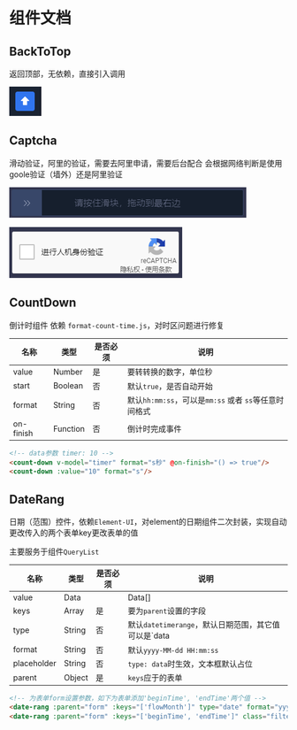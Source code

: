# 组件文档

## BackToTop

返回顶部，无依赖，直接引入调用

![alt text](../static/backtotop.png "Title")

## Captcha

滑动验证，阿里的验证，需要去阿里申请，需要后台配合
会根据网络判断是使用goole验证（墙外）还是阿里验证

![alt text](../static/captcha.png "Title")

![alt text](../static/captcha-google.png "Title")

## CountDown

倒计时组件
依赖 `format-count-time.js`，对时区问题进行修复

| 名称     | 类型       | 是否必须  | 说明         |
| -------- | ------    | -------- | ------------ |
| value    | Number    | 是       | 要转转换的数字，单位秒 |
| start    | Boolean   | 否       | 默认`true`，是否自动开始  |
| format   | String    | 否       | 默认`hh:mm:ss`，可以是`mm:ss` 或者 `ss`等任意时间格式 |
| on-finish   | Function    | 否       | 倒计时完成事件 |

```html
<!-- data参数 timer: 10 -->
<count-down v-model="timer" format="s秒" @on-finish="() => true"/>
<count-down :value="10" format="s"/>
```

## DateRang

日期（范围）控件，依赖`Element-UI`，对element的日期组件二次封装，实现自动更改传入的两个表单key更改表单的值

主要服务于组件`QueryList`

| 名称     | 类型       | 是否必须  | 说明         |
| -------- | ------    | -------- | ------------ |
| value    | Data || Data[]    | 否       | 日期的默认值 |
| keys    | Array   | 是       | 要为`parent`设置的字段 |
| type    | String   | 否       | 默认`datetimerange`，默认日期范围，其它值可以是`data | daterange`等，参考 `Element-UI` |
| format   | String    | 否       | 默认`yyyy-MM-dd HH:mm:ss` |
| placeholder   | String    | 否       | `type: data`时生效，文本框默认占位 |
| parent   | Object    | 是       | `keys`应于的表单 |


```html
<!-- 为表单form设置参数，如下为表单添加'beginTime', 'endTime'两个值 -->
<date-rang :parent="form" :keys="['flowMonth']" type="date" format="yyyy-MM" class="filter-item"></date-rang>
<date-rang :parent="form" :keys="['beginTime', 'endTime']" class="filter-item"></date-rang>
```